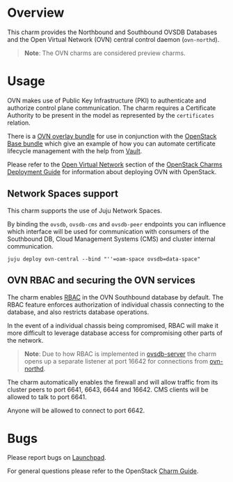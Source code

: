 # Overview

This charm provides the Northbound and Southbound OVSDB Databases and the
Open Virtual Network (OVN) central control daemon (`ovn-northd`).

> **Note**: The OVN charms are considered preview charms.

# Usage

OVN makes use of Public Key Infrastructure (PKI) to authenticate and authorize
control plane communication.  The charm requires a Certificate Authority to be
present in the model as represented by the `certificates` relation.

There is a [OVN overlay bundle](https://github.com/openstack-charmers/openstack-bundles/blob/master/development/overlays/openstack-base-ovn.yaml)
for use in conjunction with the [OpenStack Base bundle](https://github.com/openstack-charmers/openstack-bundles/blob/master/development/openstack-base-bionic-train/bundle.yaml)
which give an example of how you can automate certificate lifecycle management
with the help from [Vault](https://jaas.ai/vault/).

Please refer to the [Open Virtual Network](https://docs.openstack.org/project-deploy-guide/charm-deployment-guide/latest/app-ovn.html) section of
the [OpenStack Charms Deployment Guide](https://docs.openstack.org/project-deploy-guide/charm-deployment-guide/latest/index.html)
for information about deploying OVN with OpenStack.

## Network Spaces support

This charm supports the use of Juju Network Spaces.

By binding the `ovsdb`, `ovsdb-cms` and `ovsdb-peer` endpoints you can
influence which interface will be used for communication with consumers of
the Southbound DB, Cloud Management Systems (CMS) and cluster internal
communication.

    juju deploy ovn-central --bind "''=oam-space ovsdb=data-space"

## OVN RBAC and securing the OVN services

The charm enables [RBAC](https://github.com/ovn-org/ovn/blob/master/Documentation/topics/role-based-access-control.rst)
in the OVN Southbound database by default.  The RBAC feature enforces
authorization of individual chassis connecting to the database, and also
restricts database operations.

In the event of a individual chassis being compromised, RBAC will make it more
difficult to leverage database access for compromising other parts of the network.

> **Note**: Due to how RBAC is implemented in [ovsdb-server](https://github.com/openvswitch/ovs/blob/master/Documentation/ref/ovsdb-server.7.rst#413-transact)
  the charm opens up a separate listener at port 16642 for connections from
  [ovn-northd](https://manpages.ubuntu.com/manpages/eoan/en/man8/ovn-northd.8.html).

The charm automatically enables the firewall and will allow traffic from its
cluster peers to port 6641, 6643, 6644 and 16642.  CMS clients will be allowed
to talk to port 6641.

Anyone will be allowed to connect to port 6642.

# Bugs

Please report bugs on [Launchpad](https://bugs.launchpad.net/charm-ovn-central/+filebug).

For general questions please refer to the OpenStack [Charm Guide](https://docs.openstack.org/charm-guide/latest/).

